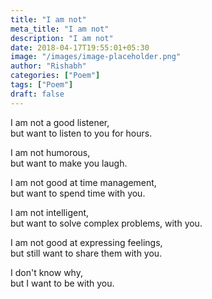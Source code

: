 ```yaml
---
title: "I am not"
meta_title: "I am not"
description: "I am not"
date: 2018-04-17T19:55:01+05:30
image: "/images/image-placeholder.png"
author: "Rishabh"
categories: ["Poem"]
tags: ["Poem"]
draft: false
---
```



I am not a good listener,<br>
but want to listen to you for hours.

I am not humorous,<br>
but want to make you laugh.

I am not good at time management,<br>
but want to spend time with you.

I am not intelligent,<br>
but want to solve complex problems, with you.

I am not good at expressing feelings,<br>
but still want to share them with you.

I don't know why,<br>
but I want to be with you.
